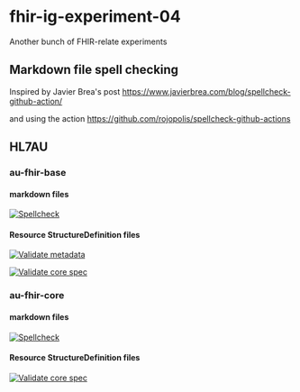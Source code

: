 # fhir-ig-experiment-04
Another bunch of FHIR-relate experiments

## Markdown file spell checking
Inspired by Javier Brea's post https://www.javierbrea.com/blog/spellcheck-github-action/

and using the action https://github.com/rojopolis/spellcheck-github-actions

## HL7AU
### au-fhir-base

#### markdown files
[![Spellcheck](https://github.com/robstwd/fhir-ig-experiment-04/actions/workflows/au-fhir-base-spellcheck.yml/badge.svg)](https://github.com/robstwd/fhir-ig-experiment-04/actions/workflows/au-fhir-base-spellcheck.yml)

#### Resource StructureDefinition files

[![Validate metadata](https://github.com/robstwd/fhir-ig-experiment-04/actions/workflows/au-fhir-base-profile-validate-metadata.yml/badge.svg)](https://github.com/robstwd/fhir-ig-experiment-04/actions/workflows/au-fhir-base-profile-validate-metadata.yml)

[![Validate core spec](https://github.com/robstwd/fhir-ig-experiment-04/actions/workflows/au-fhir-base-profile-validate-core.yml/badge.svg)](https://github.com/robstwd/fhir-ig-experiment-04/actions/workflows/au-fhir-base-profile-validate-core.yml)

### au-fhir-core

#### markdown files

[![Spellcheck](https://github.com/robstwd/fhir-ig-experiment-04/actions/workflows/au-fhir-core-spellcheck.yml/badge.svg)](https://github.com/robstwd/fhir-ig-experiment-04/actions/workflows/au-fhir-core-spellcheck.yml)

#### Resource StructureDefinition files

[![Validate core spec](https://github.com/robstwd/fhir-ig-experiment-04/actions/workflows/au-fhir-base-profile-validate-core.yml/badge.svg)](https://github.com/robstwd/fhir-ig-experiment-04/actions/workflows/au-fhir-base-profile-validate-core.yml)